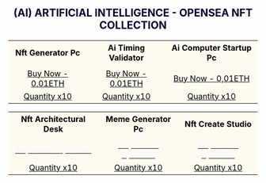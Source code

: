 <h2><center><font color="000033"> (AI) ARTIFICIAL INTELLIGENCE - OPENSEA NFT COLLECTION </font></center></h2>

<table style="width:100%;text-align:left;border-collapse:collapse;background-color:#FFFAF0;">
	<tr style="background-color:yellowgreen;color:#FFFAF0;">
  </tr>
   
  <tr>
       <th><font color="#000000"><center>Nft Generator Pc</center></font></th>
       <th><font color="#000000"><center>Ai Timing Validator</center></font></th>
       <th><font color="#000000"><center>Ai Computer Startup Pc</center></font></th>
 </tr>

  <tr>    
       <tr></td>
       <td></td>
       <td></td>
 </tr>

  <tr>
      <td><a href=" https://opensea.io/Opraks" target="_blank"><font color="#000000"><center>Buy Now - 0,01ETH</center></font></a></td>
      <td><a href=" https://opensea.io/Opraks" target="_blank"><font color="#000000"><center>Buy Now - 0,01ETH</center></font></a></td>
      <td><a href=" https://opensea.io/Opraks" target="_blank"><font color="#000000"><center>Buy Now - 0,01ETH</center></font></a></td>
 </tr>

  <tr>
      <td><a href=" https://opensea.io/Opraks" target="_blank"><font color="#000000"><center>Quantity x10</center></font></a></td>
      <td><a href=" https://opensea.io/Opraks" target="_blank"><font color="#000000"><center>Quantity x10</center></font></a></td>
      <td><a href=" https://opensea.io/Opraks" target="_blank"><font color="#000000"><center>Quantity x10</center></font></a></td>
 </tr>
 
 </table>

<table style="width:100%;text-align:left;border-collapse:collapse;background-color:#FFFAF0;">
  <tr style="background-color:yellowgreen;color:#FFFAF0;">
</tr>
	
<tr>
  <th><font color="#000000"><center>Nft Architectural Desk</center></font></th>
  <th><font color="#000000"><center>Meme Generator Pc</center></font></th>
  <th><font color="#000000"><center>Nft Create Studio</center></font></th>
</tr>

<tr>
 <tr></td>   
 <td></td>
 <td></td>
</tr>
 
<tr>
 <td><a href=" https://opensea.io/Opraks" target="_blank"><font color="#F0F8FF"><center>Buy Now - 0,01ETH</center></font></a></td>
 <td><a href=" https://opensea.io/Opraks" target="_blank"><font color="#F0F8FF"><center>Buy Now - 0,01ETH</center></font></a></td>
 <td><a href=" https://opensea.io/Opraks" target="_blank"><font color="#F0F8FF"><center>Buy Now - 0,01ETH</center></font></a></td>
</tr>

<tr>
 <td><a href=" https://opensea.io/Opraks" target="_blank"><font color="#000000"><center>Quantity x10</center></font></a></td>
 <td><a href=" https://opensea.io/Opraks" target="_blank"><font color="#000000"><center>Quantity x10</center></font></a></td>
 <td><a href=" https://opensea.io/Opraks" target="_blank"><font color="#000000"><center>Quantity x10</center></font></a></td>
</tr>
 
 </table>
